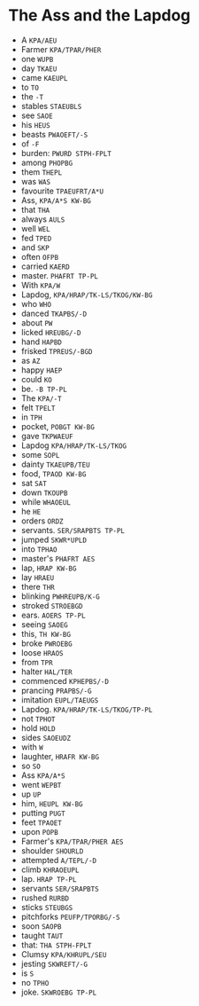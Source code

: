 # The Ass and the Lapdog

* A `KPA/AEU`
* Farmer `KPA/TPAR/PHER`
* one `WUPB`
* day `TKAEU`
* came `KAEUPL`
* to `TO`
* the `-T`
* stables `STAEUBLS`
* see `SAOE`
* his `HEUS`
* beasts `PWAOEFT/-S`
* of `-F`
* burden: `PWURD STPH-FPLT`
* among `PHOPBG`
* them `THEPL`
* was `WAS`
* favourite `TPAEUFRT/A*U`
* Ass, `KPA/A*S KW-BG`
* that `THA`
* always `AULS`
* well `WEL`
* fed `TPED`
* and `SKP`
* often `OFPB`
* carried `KAERD`
* master. `PHAFRT TP-PL`
* With `KPA/W`
* Lapdog, `KPA/HRAP/TK-LS/TKOG/KW-BG`
* who `WHO`
* danced `TKAPBS/-D`
* about `PW`
* licked `HREUBG/-D`
* hand `HAPBD`
* frisked `TPREUS/-BGD`
* as `AZ`
* happy `HAEP`
* could `KO`
* be. `-B TP-PL`
* The `KPA/-T`
* felt `TPELT`
* in `TPH`
* pocket, `POBGT KW-BG`
* gave `TKPWAEUF`
* Lapdog `KPA/HRAP/TK-LS/TKOG`
* some `SOPL`
* dainty `TKAEUPB/TEU`
* food, `TPAOD KW-BG`
* sat `SAT`
* down `TKOUPB`
* while `WHAOEUL`
* he `HE`
* orders `ORDZ`
* servants. `SER/SRAPBTS TP-PL`
* jumped `SKWR*UPLD`
* into `TPHAO`
* master's `PHAFRT AES`
* lap, `HRAP KW-BG`
* lay `HRAEU`
* there `THR`
* blinking `PWHREUPB/K-G`
* stroked `STROEBGD`
* ears. `AOERS TP-PL`
* seeing `SAOEG`
* this, `TH KW-BG`
* broke `PWROEBG`
* loose `HRAOS`
* from `TPR`
* halter `HAL/TER`
* commenced `KPHEPBS/-D`
* prancing `PRAPBS/-G`
* imitation `EUPL/TAEUGS`
* Lapdog. `KPA/HRAP/TK-LS/TKOG/TP-PL`
* not `TPHOT`
* hold `HOLD`
* sides `SAOEUDZ`
* with `W`
* laughter, `HRAFR KW-BG`
* so `SO`
* Ass `KPA/A*S`
* went `WEPBT`
* up `UP`
* him, `HEUPL KW-BG`
* putting `PUGT`
* feet `TPAOET`
* upon `POPB`
* Farmer's `KPA/TPAR/PHER AES`
* shoulder `SHOURLD`
* attempted `A/TEPL/-D`
* climb `KHRAOEUPL`
* lap. `HRAP TP-PL`
* servants `SER/SRAPBTS`
* rushed `RURBD`
* sticks `STEUBGS`
* pitchforks `PEUFP/TPORBG/-S`
* soon `SAOPB`
* taught `TAUT`
* that: `THA STPH-FPLT`
* Clumsy `KPA/KHRUPL/SEU`
* jesting `SKWREFT/-G`
* is `S`
* no `TPHO`
* joke. `SKWROEBG TP-PL`
